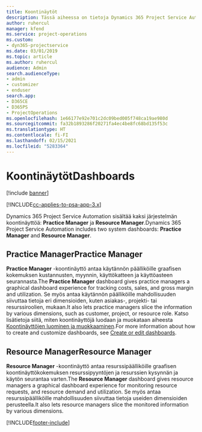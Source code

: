```yaml
---
title: Koontinäytöt
description: Tässä aiheessa on tietoja Dynamics 365 Project Service Automation -järjestelmään sisältyvistä raportoinnin koontinäytöistä.
author: ruhercul
manager: kfend
ms.service: project-operations
ms.custom:
- dyn365-projectservice
ms.date: 03/01/2019
ms.topic: article
ms.author: ruhercul
audience: Admin
search.audienceType:
- admin
- customizer
- enduser
search.app:
- D365CE
- D365PS
- ProjectOperations
ms.openlocfilehash: 1e66177e92e701c2dc09bed005f748ca19ae980d
ms.sourcegitcommit: fa32b1893286f20271fa4ec4be8fc68bd135f53c
ms.translationtype: HT
ms.contentlocale: fi-FI
ms.lasthandoff: 02/15/2021
ms.locfileid: "5283364"
---
```

# <a name="dashboards"></a><span data-ttu-id="72af1-103">Koontinäytöt</span><span class="sxs-lookup"><span data-stu-id="72af1-103">Dashboards</span></span>

[!include [banner](../includes/psa-now-project-operations.md)]

[!INCLUDE[cc-applies-to-psa-app-3.x](../includes/cc-applies-to-psa-app-3x.md)]

<span data-ttu-id="72af1-104">Dynamics 365 Project Service Automation sisältää kaksi järjestelmän koontinäyttöä: **Practice Manager** ja **Resource Manager**.</span><span class="sxs-lookup"><span data-stu-id="72af1-104">Dynamics 365 Project Service Automation includes two system dashboards: **Practice Manager** and **Resource Manager**.</span></span>

## <a name="practice-manager"></a><span data-ttu-id="72af1-105">Practice Manager</span><span class="sxs-lookup"><span data-stu-id="72af1-105">Practice Manager</span></span> 

<span data-ttu-id="72af1-106">**Practice Manager** -koontinäyttö antaa käytännön päälliköille graafisen kokemuksen kustannusten, myynnin, käyttökatteen ja käyttöasteen seurannasta.</span><span class="sxs-lookup"><span data-stu-id="72af1-106">The **Practice Manager** dashboard gives practice managers a graphical dashboard experience for tracking costs, sales, and gross margin and utilization.</span></span> <span data-ttu-id="72af1-107">Se myös antaa käytännön päälliköille mahdollisuuden siivuttaa tietoja eri dimensioiden, kuten asiakas-, projekti- tai resurssiroolien, mukaan.</span><span class="sxs-lookup"><span data-stu-id="72af1-107">It also lets practice managers slice the information by various dimensions, such as customer, project, or resource role.</span></span> <span data-ttu-id="72af1-108">Katso lisätietoja siitä, miten koontinäyttöjä luodaan ja muokataan aiheesta [Koontinäyttöjen luominen ja muokkaaminen](https://docs.microsoft.com/dynamics365/customerengagement/on-premises/customize/create-edit-dashboards).</span><span class="sxs-lookup"><span data-stu-id="72af1-108">For more information about how to create and customize dashboards, see [Create or edit dashboards](https://docs.microsoft.com/dynamics365/customerengagement/on-premises/customize/create-edit-dashboards).</span></span>

## <a name="resource-manager"></a><span data-ttu-id="72af1-109">Resource Manager</span><span class="sxs-lookup"><span data-stu-id="72af1-109">Resource Manager</span></span> 

<span data-ttu-id="72af1-110">**Resource Manager** -koontinäyttö antaa resurssipäälliköille graafisen koontinäyttökokemuksen resurssipyyntöjen ja resurssien kysynnän ja käytön seurantaa varten.</span><span class="sxs-lookup"><span data-stu-id="72af1-110">The **Resource Manager** dashboard gives resource managers a graphical dashboard experience for monitoring resource requests, and resource demand and utilization.</span></span> <span data-ttu-id="72af1-111">Se myös antaa resurssipäälliköille mahdollisuuden siivuttaa tietoja useiden dimensioiden perusteella.</span><span class="sxs-lookup"><span data-stu-id="72af1-111">It also lets resource managers slice the monitored information by various dimensions.</span></span>


[!INCLUDE[footer-include](../includes/footer-banner.md)]